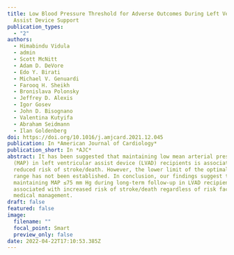```yaml
---
title: Low Blood Pressure Threshold for Adverse Outcomes During Left Ventricular
  Assist Device Support
publication_types:
  - "2"
authors:
  - Himabindu Vidula
  - admin
  - Scott McNitt
  - Adam D. DeVore
  - Edo Y. Birati
  - Michael V. Genuardi
  - Farooq H. Sheikh
  - Bronislava Polonsky
  - Jeffrey D. Alexis
  - Igor Gosev
  - John D. Bisognano
  - Valentina Kutyifa
  - Abraham Seidmann
  - Ilan Goldenberg
doi: https://doi.org/10.1016/j.amjcard.2021.12.045
publication: In *American Journal of Cardiology*
publication_short: In *AJC*
abstract: It has been suggested that maintaining low mean arterial pressure
  (MAP) in left ventricular assist device (LVAD) recipients is associated with a
  reduced risk of stroke/death. However, the lower limit of the optimal MAP
  range has not been established. In conclusion, our findings suggest that
  maintaining MAP ≤75 mm Hg during long-term follow-up in LVAD recipients is
  associated with increased risk of stroke/death regardless of risk factors or
  medical management.
draft: false
featured: false
image:
  filename: ""
  focal_point: Smart
  preview_only: false
date: 2022-04-22T17:10:53.385Z
---
```

